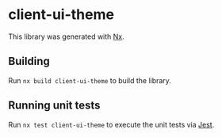 # client-ui-theme

This library was generated with [Nx](https://nx.dev).

## Building

Run `nx build client-ui-theme` to build the library.

## Running unit tests

Run `nx test client-ui-theme` to execute the unit tests via [Jest](https://jestjs.io).
